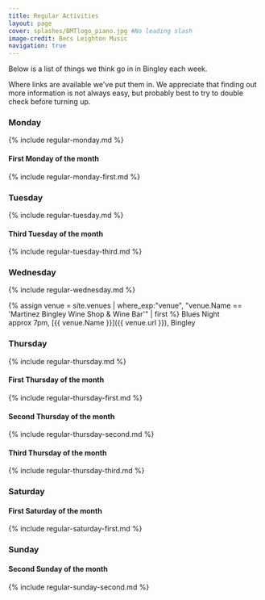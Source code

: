 ```yaml
---
title: Regular Activities
layout: page 
cover: splashes/BMTlogo_piano.jpg #No leading slash
image-credit: Becs Leighton Music
navigation: true
---
```

Below is a list of things we think go in in Bingley each week.

Where links are available we've put them in. We appreciate that finding out more information is not always easy, but probably best to try to double check before turning up.

### Monday 
{% include regular-monday.md %}

#### First Monday of the month
{% include regular-monday-first.md %}

### Tuesday
{% include regular-tuesday.md %}

#### Third Tuesday of the month
{% include regular-tuesday-third.md %}

### Wednesday
{% include regular-wednesday.md %}

{% assign venue = site.venues 
    | where_exp:"venue", "venue.Name == 'Martinez Bingley Wine Shop & Wine Bar'"
    | first %}
Blues Night<br>
approx 7pm, [{{ venue.Name }}]({{ venue.url }}), Bingley

### Thursday 
{% include regular-thursday.md %}

#### First Thursday of the month
{% include regular-thursday-first.md %}

#### Second Thursday of the month
{% include regular-thursday-second.md %}

#### Third Thursday of the month
{% include regular-thursday-third.md %}

### Saturday

#### First Saturday of the month
{% include regular-saturday-first.md %}

### Sunday

#### Second Sunday of the month
{% include regular-sunday-second.md %}